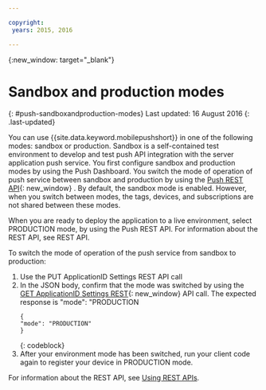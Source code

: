 ```yaml
---

copyright:
 years: 2015, 2016

---
```


{:new_window: target="_blank"}
# Sandbox and production modes
{: #push-sandboxandproduction-modes}
Last updated: 16 August 2016
{: .last-updated}

You can use {{site.data.keyword.mobilepushshort}} in one of the following modes: sandbox or production. Sandbox is a self-contained test environment to develop and test push API integration with the server application push service. You first configure sandbox and production modes by using the Push Dashboard. You switch the mode of operation of push service between sandbox and production by using the [Push REST API](https://mobile.{DomainName}/imfpushrestapidocs/){: new_window} . By default, the sandbox mode is enabled. However, when you switch between modes, the tags, devices, and subscriptions are not shared between these modes.


When you are ready to deploy the application to a live environment, select PRODUCTION mode, by using the Push REST API. For information about the REST API, see REST API.

To switch the mode of operation of the push service from sandbox to production:

1. Use the PUT ApplicationID Settings REST API call
2. In the JSON body, confirm that the mode was switched by using the [GET ApplicationID Settings REST](https://mobile.{DomainName}/imfpushrestapidocs/){: new_window} API call. The expected response is "mode": "PRODUCTION
	```
    { 
    "mode": "PRODUCTION"
    }
   ```
	{: codeblock}
1. After your environment mode has been switched, run your client code again to register your device in PRODUCTION mode.

For information about the REST API, see [Using REST APIs](t_restapi.html).
